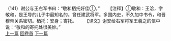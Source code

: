 （141）谢公与王右军书曰：“敬和栖托好佳①。”
　　【注释】①敬和：王洽，字敬和，是王导的儿子中最知名的。曾任建武将军。多国内史，不久加中书令，和晋穆帝关系密切。栖托：安身；寄托。
　　【译文】谢安给右军将军王羲之的信中说：“敬和的寄托处很美妙。”
<br>[上一篇](08_140) [回卷首](08_000) [下一篇](08_142)
